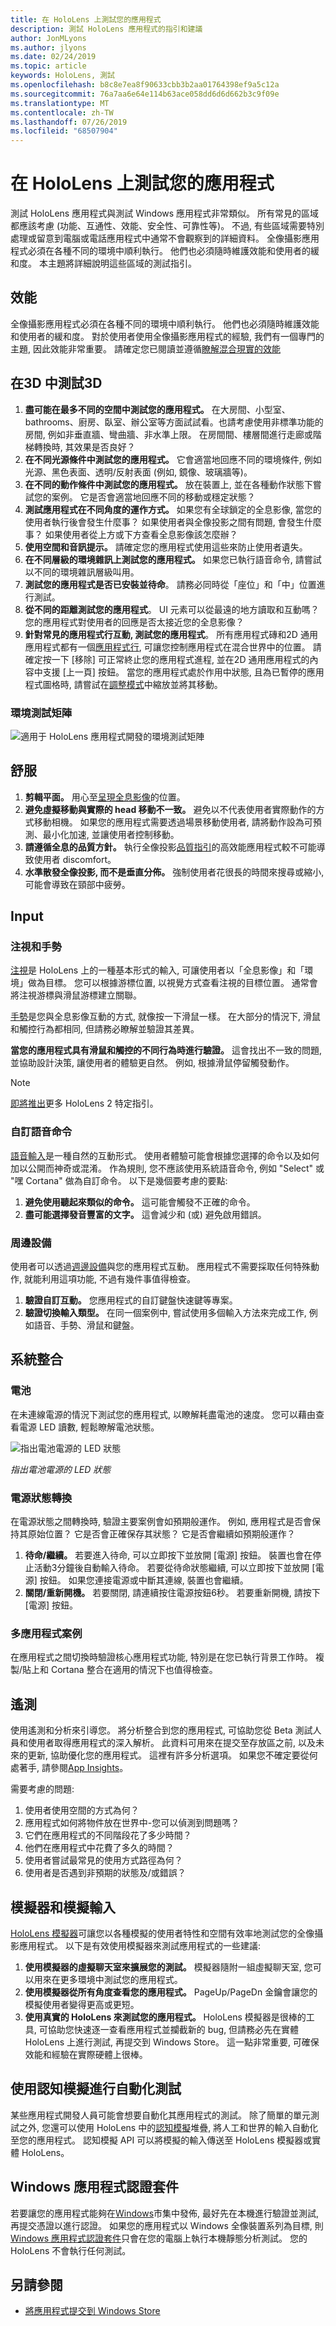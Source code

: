 ```yaml
---
title: 在 HoloLens 上測試您的應用程式
description: 測試 HoloLens 應用程式的指引和建議
author: JonMLyons
ms.author: jlyons
ms.date: 02/24/2019
ms.topic: article
keywords: HoloLens, 測試
ms.openlocfilehash: b8c8e7ea8f90633cbb3b2aa01764398ef9a5c12a
ms.sourcegitcommit: 76a7aa6e64e114b63ace058dd6d6d662b3c9f09e
ms.translationtype: MT
ms.contentlocale: zh-TW
ms.lasthandoff: 07/26/2019
ms.locfileid: "68507904"
---
```

# <a name="testing-your-app-on-hololens"></a>在 HoloLens 上測試您的應用程式

測試 HoloLens 應用程式與測試 Windows 應用程式非常類似。 所有常見的區域都應該考慮 (功能、互通性、效能、安全性、可靠性等)。 不過, 有些區域需要特別處理或留意到電腦或電話應用程式中通常不會觀察到的詳細資料。 全像攝影應用程式必須在各種不同的環境中順利執行。 他們也必須隨時維護效能和使用者的緩和度。 本主題將詳細說明這些區域的測試指引。

## <a name="performance"></a>效能

全像攝影應用程式必須在各種不同的環境中順利執行。 他們也必須隨時維護效能和使用者的緩和度。 對於使用者使用全像攝影應用程式的經驗, 我們有一個專門的主題, 因此效能非常重要。 請確定您已閱讀並遵循[瞭解混合現實的效能](understanding-performance-for-mixed-reality.md)

## <a name="testing-3d-in-3d"></a>在3D 中測試3D
1. **盡可能在最多不同的空間中測試您的應用程式。** 在大房間、小型室、bathrooms、廚房、臥室、辦公室等方面試試看。也請考慮使用非標準功能的房間, 例如非垂直牆、彎曲牆、非水準上限。 在房間間、樓層間進行走廊或階梯轉換時, 其效果是否良好？
2. **在不同光源條件中測試您的應用程式。** 它會適當地回應不同的環境條件, 例如光源、黑色表面、透明/反射表面 (例如, 鏡像、玻璃牆等)。
3. **在不同的動作條件中測試您的應用程式。** 放在裝置上, 並在各種動作狀態下嘗試您的案例。 它是否會適當地回應不同的移動或穩定狀態？
4. **測試應用程式在不同角度的運作方式。** 如果您有全球鎖定的全息影像, 當您的使用者執行後會發生什麼事？ 如果使用者與全像投影之間有問題, 會發生什麼事？ 如果使用者從上方或下方查看全息影像該怎麼辦？
5. **使用空間和音訊提示。** 請確定您的應用程式使用這些來防止使用者遺失。
6. **在不同層級的環境雜訊上測試您的應用程式。** 如果您已執行語音命令, 請嘗試以不同的環境雜訊層級叫用。
7. **測試您的應用程式是否已安裝並待命**。 請務必同時從「座位」和「中」位置進行測試。
8. **從不同的距離測試您的應用程式**。 UI 元素可以從最遠的地方讀取和互動嗎？ 您的應用程式對使用者的回應是否太接近您的全息影像？
9. **針對常見的應用程式行互動, 測試您的應用程式**。 所有應用程式磚和2D 通用應用程式都有一個[應用程式行](navigating-the-windows-mixed-reality-home.md#moving-and-adjusting-apps), 可讓您控制應用程式在混合世界中的位置。 請確定按一下 [移除] 可正常終止您的應用程式進程, 並在2D 通用應用程式的內容中支援 [上一頁] 按鈕。 當您的應用程式處於作用中狀態, 且為已暫停的應用程式圖格時, 請嘗試在[調整模式](navigating-the-windows-mixed-reality-home.md#moving-and-adjusting-apps)中縮放並將其移動。

### <a name="environmental-test-matrix"></a>環境測試矩陣

![適用于 HoloLens 應用程式開發的環境測試矩陣](images/environment-matrix-600px.png)

## <a name="comfort"></a>舒服
1. **剪輯平面。** 用心至[呈現全息影像](hologram-stability.md#hologram-render-distances)的位置。
2. **避免虛擬移動與實際的 head 移動不一致。** 避免以不代表使用者實際動作的方式移動相機。 如果您的應用程式需要透過場景移動使用者, 請將動作設為可預測、最小化加速, 並讓使用者控制移動。
3. **請遵循全息的品質方針。** 執行全像投影[品質指引](hologram-stability.md)的高效能應用程式較不可能導致使用者 discomfort。
4. **水準散發全像投影, 而不是垂直分佈。** 強制使用者花很長的時間來搜尋或縮小, 可能會導致在頸部中疲勞。

## <a name="input"></a>Input

### <a name="gaze-and-gestures"></a>注視和手勢

[注視](gaze.md)是 HoloLens 上的一種基本形式的輸入, 可讓使用者以「全息影像」和「環境」做為目標。 您可以根據游標位置, 以視覺方式查看注視的目標位置。 通常會將注視游標與滑鼠游標建立關聯。

[手勢](gestures.md)是您與全息影像互動的方式, 就像按一下滑鼠一樣。 在大部分的情況下, 滑鼠和觸控行為都相同, 但請務必瞭解並驗證其差異。

**當您的應用程式具有滑鼠和觸控的不同行為時進行驗證。** 這會找出不一致的問題, 並協助設計決策, 讓使用者的體驗更自然。 例如, 根據滑鼠停留觸發動作。

> [!NOTE]
> [即將推出](index.md#news-and-notes)更多 HoloLens 2 特定指引。

### <a name="custom-voice-commands"></a>自訂語音命令

[語音輸入](voice-input.md)是一種自然的互動形式。 使用者體驗可能會根據您選擇的命令以及如何加以公開而神奇或混淆。 作為規則, 您不應該使用系統語音命令, 例如 "Select" 或 "嘿 Cortana" 做為自訂命令。 以下是幾個要考慮的要點:
1. **避免使用聽起來類似的命令。** 這可能會觸發不正確的命令。
2. **盡可能選擇發音豐富的文字。** 這會減少和 (或) 避免啟用錯誤。

### <a name="peripherals"></a>周邊設備

使用者可以透過[週邊設備](hardware-accessories.md)與您的應用程式互動。 應用程式不需要採取任何特殊動作, 就能利用這項功能, 不過有幾件事值得檢查。
1. **驗證自訂互動。** 您應用程式的自訂鍵盤快速鍵等專案。
2. **驗證切換輸入類型。** 在同一個案例中, 嘗試使用多個輸入方法來完成工作, 例如語音、手勢、滑鼠和鍵盤。

## <a name="system-integration"></a>系統整合

### <a name="battery"></a>電池

在未連線電源的情況下測試您的應用程式, 以瞭解耗盡電池的速度。 您可以藉由查看電源 LED 讀數, 輕鬆瞭解電池狀態。 

![指出電池電源的 LED 狀態](images/batterypowerledindication-500px.png)<br>

*指出電池電源的 LED 狀態*

### <a name="power-state-transitions"></a>電源狀態轉換

在電源狀態之間轉換時, 驗證主要案例會如預期般運作。 例如, 應用程式是否會保持其原始位置？ 它是否會正確保存其狀態？ 它是否會繼續如預期般運作？
1. **待命/繼續。** 若要進入待命, 可以立即按下並放開 [電源] 按鈕。 裝置也會在停止活動3分鐘後自動輸入待命。 若要從待命狀態繼續, 可以立即按下並放開 [電源] 按鈕。 如果您連接電源或中斷其連線, 裝置也會繼續。
2. **關閉/重新開機。** 若要關閉, 請連續按住電源按鈕6秒。 若要重新開機, 請按下 [電源] 按鈕。

### <a name="multi-app-scenarios"></a>多應用程式案例

在應用程式之間切換時驗證核心應用程式功能, 特別是在您已執行背景工作時。 複製/貼上和 Cortana 整合在適用的情況下也值得檢查。

## <a name="telemetry"></a>遙測

使用遙測和分析來引導您。 將分析整合到您的應用程式, 可協助您從 Beta 測試人員和使用者取得應用程式的深入解析。 此資料可用來在提交至存放區之前, 以及未來的更新, 協助優化您的應用程式。 這裡有許多分析選項。 如果您不確定要從何處著手, 請參閱[App Insights](https://www.visualstudio.com/products/application-insights-vs.aspx)。

需要考慮的問題:
1. 使用者使用空間的方式為何？
2. 應用程式如何將物件放在世界中-您可以偵測到問題嗎？
3. 它們在應用程式的不同階段花了多少時間？
4. 他們在應用程式中花費了多久的時間？
5. 使用者嘗試最常見的使用方式路徑為何？
6. 使用者是否遇到非預期的狀態及/或錯誤？

## <a name="emulator-and-simulated-input"></a>模擬器和模擬輸入

[HoloLens 模擬器](using-the-hololens-emulator.md)可讓您以各種模擬的使用者特性和空間有效率地測試您的全像攝影應用程式。 以下是有效使用模擬器來測試應用程式的一些建議:
1. **使用模擬器的虛擬聊天室來擴展您的測試。** 模擬器隨附一組虛擬聊天室, 您可以用來在更多環境中測試您的應用程式。
2. **使用模擬器從所有角度查看您的應用程式。** PageUp/PageDn 金鑰會讓您的模擬使用者變得更高或更短。
3. **使用真實的 HoloLens 來測試您的應用程式。** HoloLens 模擬器是很棒的工具, 可協助您快速逐一查看應用程式並攔截新的 bug, 但請務必先在實體 HoloLens 上進行測試, 再提交到 Windows Store。 這一點非常重要, 可確保效能和經驗在實際硬體上很棒。

## <a name="automated-testing-with-perception-simulation"></a>使用認知模擬進行自動化測試

某些應用程式開發人員可能會想要自動化其應用程式的測試。 除了簡單的單元測試之外, 您還可以使用 HoloLens 中的[認知模擬](perception-simulation.md)堆疊, 將人工和世界的輸入自動化至您的應用程式。 認知模擬 API 可以將模擬的輸入傳送至 HoloLens 模擬器或實體 HoloLens。

## <a name="windows-app-certification-kit"></a>Windows 應用程式認證套件

若要讓您的應用程式能夠在[Windows](submitting-an-app-to-the-microsoft-store.md)市集中發佈, 最好先在本機進行驗證並測試, 再提交憑證以進行認證。 如果您的應用程式以 Windows 全像裝置系列為目標, 則[Windows 應用程式認證套件](https://msdn.microsoft.com/library/windows/apps/xaml/mt186449.aspx)只會在您的電腦上執行本機靜態分析測試。 您的 HoloLens 不會執行任何測試。

## <a name="see-also"></a>另請參閱
* [將應用程式提交到 Windows Store](submitting-an-app-to-the-microsoft-store.md)
